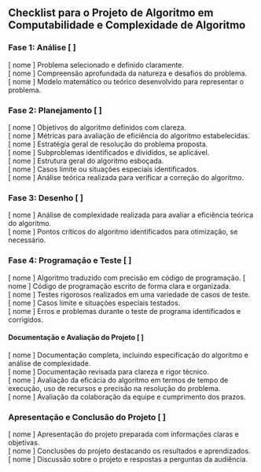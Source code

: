 ## Checklist para o Projeto de Algoritmo em Computabilidade e Complexidade de Algoritmo

### Fase 1: Análise [ ] 

[ nome ] Problema selecionado e definido claramente.  
[ nome ]  Compreensão aprofundada da natureza e desafios do problema.  
[ nome ] Modelo matemático ou teórico desenvolvido para representar o problema.  

### Fase 2: Planejamento [ ] 

 [ nome ] Objetivos do algoritmo definidos com clareza.  
 [ nome ] Métricas para avaliação de eficiência do algoritmo estabelecidas.  
 [ nome ] Estratégia geral de resolução do problema proposta.  
 [ nome ] Subproblemas identificados e divididos, se aplicável.  
 [ nome ] Estrutura geral do algoritmo esboçada.  
 [ nome ] Casos limite ou situações especiais identificados.  
 [ nome ] Análise teórica realizada para verificar a correção do algoritmo.  
 
 ### Fase 3: Desenho [ ] 

 [ nome ] Análise de complexidade realizada para avaliar a eficiência teórica do algoritmo.  
 [ nome ] Pontos críticos do algoritmo identificados para otimização, se necessário.  

### Fase 4: Programação e Teste [ ] 

[ nome ] Algoritmo traduzido com precisão em código de programação. 
[ nome ] Código de programação escrito de forma clara e organizada.  
[ nome ]  Testes rigorosos realizados em uma variedade de casos de teste.  
[ nome ] Casos limite e situações especiais testados.  
[ nome ] Erros e problemas durante o teste de programa identificados e corrigidos.  

#### Documentação e Avaliação do Projeto [ ] 

 [ nome ] Documentação completa, incluindo especificação do algoritmo e análise de complexidade.  
 [ nome ] Documentação revisada para clareza e rigor técnico.  
 [ nome ] Avaliação da eficácia do algoritmo em termos de tempo de execução, uso de recursos e precisão na resolução do problema.  
 [ nome ] Avaliação da colaboração da equipe e cumprimento dos prazos.

### Apresentação e Conclusão do Projeto [ ] 
[ nome ] Apresentação do projeto preparada com informações claras e objetivas.  
[ nome ] Conclusões do projeto destacando os resultados e aprendizados.  
[ nome ] Discussão sobre o projeto e respostas a perguntas da audiência.